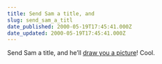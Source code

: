 ```yaml
---
title: Send Sam a title, and
slug: send_sam_a_titl
date_published: 2000-05-19T17:45:41.000Z
date_updated: 2000-05-19T17:45:41.000Z
---
```


Send Sam a title, and he’ll [draw you a picture](http://www.explodingdog.com/)! Cool.
